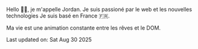 
Hello 👋🏻, je m'appelle Jordan.
Je suis passioné par le web et les nouvelles technologies
Je suis basé en France 🇫🇷. 


<!--START SENTENCE-->
Ma vie est une animation constante entre les rêves et le DOM.
<!--END SENTENCE-->

<!--START DATE-->
Last updated on: Sat Aug 30 2025
<!--END DATE-->


